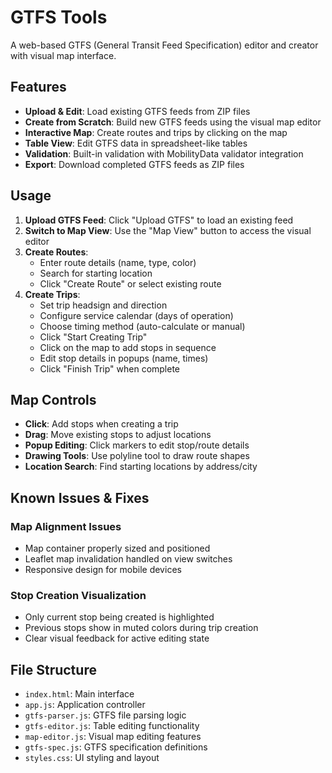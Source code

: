 # GTFS Tools

A web-based GTFS (General Transit Feed Specification) editor and creator with visual map interface.

## Features

- **Upload & Edit**: Load existing GTFS feeds from ZIP files
- **Create from Scratch**: Build new GTFS feeds using the visual map editor
- **Interactive Map**: Create routes and trips by clicking on the map
- **Table View**: Edit GTFS data in spreadsheet-like tables
- **Validation**: Built-in validation with MobilityData validator integration
- **Export**: Download completed GTFS feeds as ZIP files

## Usage

1. **Upload GTFS Feed**: Click "Upload GTFS" to load an existing feed
2. **Switch to Map View**: Use the "Map View" button to access the visual editor
3. **Create Routes**: 
   - Enter route details (name, type, color)
   - Search for starting location
   - Click "Create Route" or select existing route
4. **Create Trips**:
   - Set trip headsign and direction
   - Configure service calendar (days of operation)
   - Choose timing method (auto-calculate or manual)
   - Click "Start Creating Trip"
   - Click on the map to add stops in sequence
   - Edit stop details in popups (name, times)
   - Click "Finish Trip" when complete

## Map Controls

- **Click**: Add stops when creating a trip
- **Drag**: Move existing stops to adjust locations
- **Popup Editing**: Click markers to edit stop/route details
- **Drawing Tools**: Use polyline tool to draw route shapes
- **Location Search**: Find starting locations by address/city

## Known Issues & Fixes

### Map Alignment Issues
- Map container properly sized and positioned
- Leaflet map invalidation handled on view switches
- Responsive design for mobile devices

### Stop Creation Visualization  
- Only current stop being created is highlighted
- Previous stops show in muted colors during trip creation
- Clear visual feedback for active editing state

## File Structure

- `index.html`: Main interface
- `app.js`: Application controller
- `gtfs-parser.js`: GTFS file parsing logic
- `gtfs-editor.js`: Table editing functionality  
- `map-editor.js`: Visual map editing features
- `gtfs-spec.js`: GTFS specification definitions
- `styles.css`: UI styling and layout